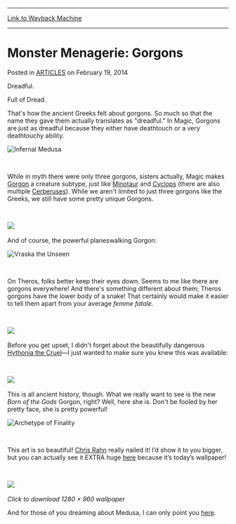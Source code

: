 
---
[Link to Wayback Machine](https://web.archive.org/web/20150304143121/http://magic.wizards.com/en/articles/archive/monster-menagerie-gorgons-2014-02-19)

[_metadata_:description]:- "Dreadful.   Full of Dread. That's how the ancient Greeks felt about gorgons. So much so that the name they gave them actually translates as `dreadful.` In Magic, Gorgons are just as dreadful because they either have deathtouch or a very deathtouchy ability.   "
[_metadata_:generator]:- "Drupal 7 (http://drupal.org)"
[_metadata_:node]:- "154921"
[_metadata_:publish_date]:- "2014-02-19"
[_metadata_:source]:- "div-main-content"
[_metadata_:title]:- "Monster Menagerie: Gorgons"
[_metadata_:wayback_capture_timestamp]:- "2015-03-04 14:31:21"
[_metadata_:wayback_raw_url]:- "https://web.archive.org/web/20150304143121id_/http://magic.wizards.com/en/articles/archive/monster-menagerie-gorgons-2014-02-19"
[_metadata_:wayback_url]:- "http://magic.wizards.com/en/articles/archive/monster-menagerie-gorgons-2014-02-19"
---


Monster Menagerie: Gorgons
==========================



 Posted in [ARTICLES](/en/articles)
 on February 19, 2014 









Dreadful.  



Full of Dread.


That's how the ancient Greeks felt about gorgons. So much so that the name they gave them actually translates as "dreadful." In Magic, Gorgons are just as dreadful because they either have deathtouch or a very deathtouchy ability.



![Infernal Medusa](http://gatherer.wizards.com/Handlers/Image.ashx?size=small&type=card&name=Infernal%20Medusa&options=)

 


While in myth there were only three gorgons, sisters actually, Magic makes [Gorgon](http://gatherer.wizards.com/Pages/Search/Default.aspx?output=spoiler&method=visual&action=advanced&subtype=+[%22Gorgon%22]) a creature subtype, just like [Minotaur](http://gatherer.wizards.com/Pages/Search/Default.aspx?output=spoiler&method=visual&action=advanced&subtype=+[%22Minotaur%22]) and [Cyclops](http://gatherer.wizards.com/Pages/Search/Default.aspx?output=spoiler&method=visual&action=advanced&subtype=+[%22Cyclops%22]) (there are also multiple [Cerberuses](http://gatherer.wizards.com/Pages/Search/Default.aspx?output=spoiler&method=visual&action=advanced&name=%7C[%22hound+of+Griselbrand%22]%7C[cerberus])). While we aren't limited to just three gorgons like the Greeks, we still have some pretty unique Gorgons.


 


[![](https://media.wizards.com/images/magic/daily/arcana/arc1433_legendarygorgons.jpg)](http://gatherer.wizards.com/Pages/Search/Default.aspx?output=spoiler&method=visual&action=advanced&subtype=+%5b%22Gorgon%22%5d&type=+%5b%22Legendary%22%5d&name=+%21%5bcruel%5d)
 


And of course, the powerful planeswalking Gorgon:



![Vraska the Unseen](http://gatherer.wizards.com/Handlers/Image.ashx?size=small&type=card&name=Vraska%20the%20Unseen&options=)

 


On Theros, folks better keep their eyes down. Seems to me like there are gorgons everywhere! And there's something different about them; Theros gorgons have the lower body of a snake! That certainly would make it easier to tell them apart from your average *femme fatale*.


 


[![](https://media.wizards.com/images/magic/daily/arcana/arc_1433_therosnohythonia.jpg)](http://gatherer.wizards.com/Pages/Search/Default.aspx?output=spoiler&method=visual&action=advanced&subtype=+%5b%22Gorgon%22%5d&set=%7c%5b%22Theros%22%5d&type=+%21%5b%22Legendary%22%5d)
 


Before you get upset, I didn't forget about the beautifully dangerous [Hythonia the Cruel](http://gatherer.wizards.com/Pages/Card/Details.aspx?name=Hythonia+the+Cruel)—I just wanted to make sure you knew this was available:


 


[![](https://media.wizards.com/images/magic/daily/arcana/arc1433_wallpaperthumb.jpg)](http://archive.wizards.com/magic/magazine/article.aspx?x=mtg/daily/activity/1353)
 


This is all ancient history, though. What we really want to see is the new *Born of the Gods* Gorgon, right? Well, here she is. Don't be fooled by her pretty face, she is pretty powerful!



![Archetype of Finality](http://gatherer.wizards.com/Handlers/Image.ashx?size=small&type=card&name=Archetype%20of%20Finality&options=)

 


This art is so beautiful! [Chris Rahn](http://gatherer.wizards.com/Pages/Search/Default.aspx?output=spoiler&method=visual&action=advanced&artist=[%22Chris+Rahn%22]) really nailed it! I’d show it to you bigger, but you can actually see it EXTRA huge [here](http://archive.wizards.com/Magic/Magazine/Article.aspx?x=mtg/daily/activity/1433) because it’s today’s wallpaper!


 


[![](https://media.wizards.com/images/magic/daily/arcana/arc1433_archetypeoffinalitywallpaper.jpg)](http://media.wizards.com/images/magic/daily/arcana/arc1433_archetypeoffinalitywallpaper.jpg)
 


*Click to download 1280 × 960 wallpaper*
 


And for those of you dreaming about Medusa, I can only point you [here](http://markrosewater.tumblr.com/post/60289488298/where-is-medusa).







